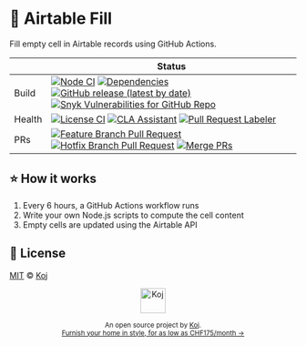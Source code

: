 # 💨 Airtable Fill

Fill empty cell in Airtable records using GitHub Actions.

<!-- prettier-ignore-start -->
|   | Status |
| - | - |
| Build | [![Node CI](https://github.com/koj-co/airtable-fill/workflows/Node%20CI/badge.svg)](https://github.com/koj-co/airtable-fill/actions?query=workflow%3A%22Node+CI%22) [![Dependencies](https://img.shields.io/librariesio/github/koj-co/airtable-fill)](https://libraries.io/github/koj-co/airtable-fill) [![GitHub release (latest by date)](https://img.shields.io/github/v/release/koj-co/airtable-fill)](https://github.com/koj-co/airtable-fill/releases) [![Snyk Vulnerabilities for GitHub Repo](https://img.shields.io/snyk/vulnerabilities/github/koj-co/airtable-fill)](https://snyk.io/test/github/koj-co/airtable-fill) |
| Health | [![License CI](https://github.com/koj-co/airtable-fill/workflows/License%20CI/badge.svg)](https://github.com/koj-co/airtable-fill/actions?query=workflow%3A%22License+CI%22) [![CLA Assistant](https://github.com/koj-co/airtable-fill/workflows/CLA%20Assistant/badge.svg)](https://github.com/koj-co/airtable-fill/actions?query=workflow%3A%22CLA+Assistant%22) [![Pull Request Labeler](https://github.com/koj-co/airtable-fill/workflows/Pull%20Request%20Labeler/badge.svg)](https://github.com/koj-co/airtable-fill/actions?query=workflow%3A%22Pull+Request+Labeler%22) |
| PRs | [![Feature Branch Pull Request](https://github.com/koj-co/airtable-fill/workflows/Feature%20Branch%20Pull%20Request/badge.svg)](https://github.com/koj-co/airtable-fill/actions?query=workflow%3A%22Feature+Branch+Pull+Request%22) [![Hotfix Branch Pull Request](https://github.com/koj-co/airtable-fill/workflows/Hotfix%20Branch%20Pull%20Request/badge.svg)](https://github.com/koj-co/airtable-fill/actions?query=workflow%3A%22Hotfix+Branch+Pull+Request%22) [![Merge PRs](https://github.com/koj-co/airtable-fill/workflows/Merge%20PRs/badge.svg)](https://github.com/koj-co/airtable-fill/actions?query=workflow%3A%22Merge+PRs%22) |
<!-- prettier-ignore-end -->

## ⭐️ How it works

1. Every 6 hours, a GitHub Actions workflow runs
2. Write your own Node.js scripts to compute the cell content
3. Empty cells are updated using the Airtable API

## 📄 License

[MIT](./LICENSE) © [Koj](https://koj.co)

<p align="center">
  <a href="https://koj.co">
    <img width="44" alt="Koj" src="https://kojcdn.com/v1598284251/website-v2/koj-github-footer_m089ze.svg">
  </a>
</p>
<p align="center">
  <sub>An open source project by <a href="https://koj.co">Koj</a>. <br> <a href="https://koj.co">Furnish your home in style, for as low as CHF175/month →</a></sub>
</p>
